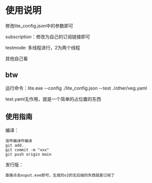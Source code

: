 # 使用说明

修改lite_config.json中的参数即可

subscription：修改为自己的订阅链接即可

testmode: 多线程进行，2为两个线程

其他自己看

## btw

运行命令：lite.exe --config ./lite_config.json --test ./other/veg.yaml

test.yaml无作用，就是一个简单的占位置的东西

## 使用指南

编译：

    该咋编译咋编译
    git add.
    git commit -m "xxx"
    git push origin main



发行版：

    直接点击ouput.exe即可，生成的v2的无后缀的东西就是订阅了
